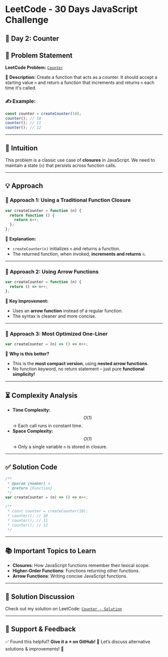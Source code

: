 # LeetCode - 30 Days JavaScript Challenge

## 📅 Day 2: Counter

## 🚀 Problem Statement

**LeetCode Problem:** [`Counter`](https://leetcode.com/problems/counter/description/)

📌 **Description:**
Create a function that acts as a counter. It should accept a starting value `n` and return a function that increments and returns `n` each time it's called.

### ✍️ Example:

```js
const counter = createCounter(10);
counter(); // 10
counter(); // 11
counter(); // 12
```

---

## 🧠 Intuition

This problem is a classic use case of **closures** in JavaScript. We need to maintain a state (`n`) that persists across function calls.

---

## 💡 Approach

### 🔹 **Approach 1: Using a Traditional Function Closure**

```js
var createCounter = function (n) {
  return function () {
    return n++;
  };
};
```

📌 **Explanation:**

- `createCounter(n)` initializes `n` and returns a function.
- The returned function, when invoked, **increments and returns** `n`.

---

### 🔹 **Approach 2: Using Arrow Functions**

```js
var createCounter = function (n) {
  return () => n++;
};
```

📌 **Key Improvement:**

- Uses an **arrow function** instead of a regular function.
- The syntax is cleaner and more concise.

---

### 🔹 **Approach 3: Most Optimized One-Liner**

```js
var createCounter = (n) => () => n++;
```

📌 **Why is this better?**

- This is the **most compact version**, using **nested arrow functions**.
- No function keyword, no return statement – just pure **functional simplicity!**

---

## ⏳ Complexity Analysis

- **Time Complexity:** $$O(1)$$ → Each call runs in constant time.
- **Space Complexity:** $$O(1)$$ → Only a single variable `n` is stored in closure.

---

## ✅ Solution Code

```javascript
/**
 * @param {number} n
 * @return {Function}
 */
var createCounter = (n) => () => n++;

/**
 * const counter = createCounter(10);
 * counter(); // 10
 * counter(); // 11
 * counter(); // 12
 */
```

---

## 📚 Important Topics to Learn

- **Closures**: How JavaScript functions remember their lexical scope.
- **Higher-Order Functions**: Functions returning other functions.
- **Arrow Functions**: Writing concise JavaScript functions.

---

## 🔗 Solution Discussion

Check out my solution on LeetCode: [`Counter - Solution`](https://leetcode.com/problems/counter/solutions/6543225/leetcode-counter-by-runl4avdwj-38tc)

---

## 🚀 Support & Feedback

✅ Found this helpful? **Give it a ⭐ on GitHub!**
💬 Let’s discuss alternative solutions & improvements! 🚀
